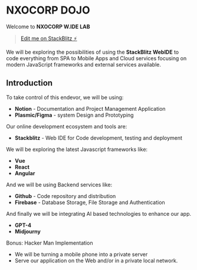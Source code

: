 # NXOCORP DOJO

Welcome to **NXOCORP W.IDE LAB**

> [Edit me on StackBlitz ⚡️](https://stackblitz.com/edit/node-stack-dev)

We will be exploring the possibilities of using the **StackBlitz WebIDE** to code everything from SPA to Mobile Apps and Cloud services focusing on modern JavaScript frameworks and external services available.

## Introduction

To take control of this endevor, we will be using:

- **Notion** - Documentation and Project Management Application
- **Plasmic/Figma** - system Design and Prototyping

Our online development ecosystem and tools are:

- **Stackblitz** - Web IDE for Code development, testing and deployment

We will be exploring the latest Javascript frameworks like:

- **Vue**
- **React**
- **Angular**

And we will be using Backend services like:

- **Github** - Code repository and distribution
- **Firebase** - Database Storage, File Storage and Authentication

And finally we will be integrating AI based technologies to enhance our app.

- **GPT-4**
- **Midjourny**

Bonus: Hacker Man Implementation

- We will be turning a mobile phone into a private server
- Serve our application on the Web and/or in a private local network.


